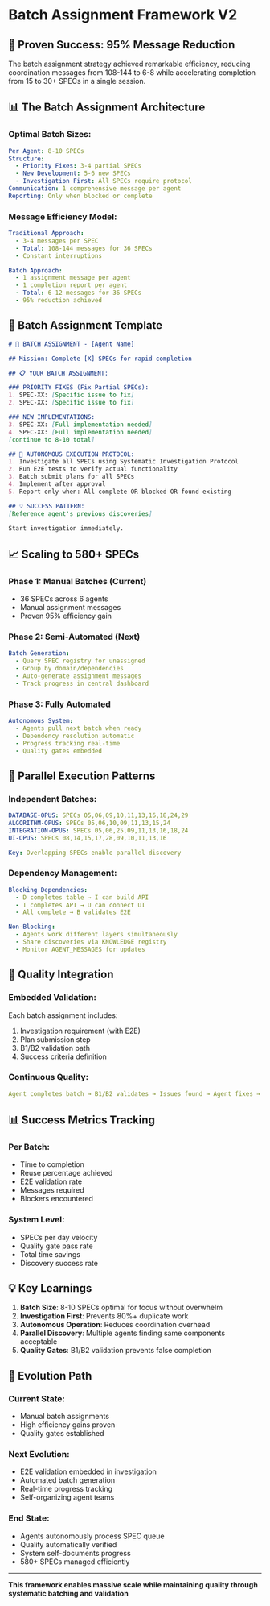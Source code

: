 # Batch Assignment Framework V2

## 🚀 **Proven Success: 95% Message Reduction**

The batch assignment strategy achieved remarkable efficiency, reducing coordination messages from 108-144 to 6-8 while accelerating completion from 15 to 30+ SPECs in a single session.

## 📊 **The Batch Assignment Architecture**

### **Optimal Batch Sizes:**
```yaml
Per Agent: 8-10 SPECs
Structure:
  - Priority Fixes: 3-4 partial SPECs
  - New Development: 5-6 new SPECs
  - Investigation First: All SPECs require protocol
Communication: 1 comprehensive message per agent
Reporting: Only when blocked or complete
```

### **Message Efficiency Model:**
```yaml
Traditional Approach:
  - 3-4 messages per SPEC
  - Total: 108-144 messages for 36 SPECs
  - Constant interruptions

Batch Approach:
  - 1 assignment message per agent
  - 1 completion report per agent
  - Total: 6-12 messages for 36 SPECs
  - 95% reduction achieved
```

## 🎯 **Batch Assignment Template**

```markdown
# 🚀 BATCH ASSIGNMENT - [Agent Name]

## Mission: Complete [X] SPECs for rapid completion

## 📋 YOUR BATCH ASSIGNMENT:

### PRIORITY FIXES (Fix Partial SPECs):
1. SPEC-XX: [Specific issue to fix]
2. SPEC-XX: [Specific issue to fix]

### NEW IMPLEMENTATIONS:
3. SPEC-XX: [Full implementation needed]
4. SPEC-XX: [Full implementation needed]
[continue to 8-10 total]

## 🔧 AUTONOMOUS EXECUTION PROTOCOL:
1. Investigate all SPECs using Systematic Investigation Protocol
2. Run E2E tests to verify actual functionality  
3. Batch submit plans for all SPECs
4. Implement after approval
5. Report only when: All complete OR blocked OR found existing

## 💡 SUCCESS PATTERN:
[Reference agent's previous discoveries]

Start investigation immediately.
```

## 📈 **Scaling to 580+ SPECs**

### **Phase 1: Manual Batches (Current)**
- 36 SPECs across 6 agents
- Manual assignment messages
- Proven 95% efficiency gain

### **Phase 2: Semi-Automated (Next)**
```yaml
Batch Generation:
  - Query SPEC registry for unassigned
  - Group by domain/dependencies
  - Auto-generate assignment messages
  - Track progress in central dashboard
```

### **Phase 3: Fully Automated**
```yaml
Autonomous System:
  - Agents pull next batch when ready
  - Dependency resolution automatic
  - Progress tracking real-time
  - Quality gates embedded
```

## 🔄 **Parallel Execution Patterns**

### **Independent Batches:**
```yaml
DATABASE-OPUS: SPECs 05,06,09,10,11,13,16,18,24,29
ALGORITHM-OPUS: SPECs 05,06,10,09,11,13,15,24
INTEGRATION-OPUS: SPECs 05,06,25,09,11,13,16,18,24
UI-OPUS: SPECs 08,14,15,17,28,09,10,11,13,16

Key: Overlapping SPECs enable parallel discovery
```

### **Dependency Management:**
```yaml
Blocking Dependencies:
  - D completes table → I can build API
  - I completes API → U can connect UI
  - All complete → B validates E2E

Non-Blocking:
  - Agents work different layers simultaneously
  - Share discoveries via KNOWLEDGE registry
  - Monitor AGENT_MESSAGES for updates
```

## 🎯 **Quality Integration**

### **Embedded Validation:**
Each batch assignment includes:
1. Investigation requirement (with E2E)
2. Plan submission step
3. B1/B2 validation path
4. Success criteria definition

### **Continuous Quality:**
```yaml
Agent completes batch → B1/B2 validates → Issues found → Agent fixes → Final approval
```

## 📊 **Success Metrics Tracking**

### **Per Batch:**
- Time to completion
- Reuse percentage achieved
- E2E validation rate
- Messages required
- Blockers encountered

### **System Level:**
- SPECs per day velocity
- Quality gate pass rate
- Total time savings
- Discovery success rate

## 💡 **Key Learnings**

1. **Batch Size**: 8-10 SPECs optimal for focus without overwhelm
2. **Investigation First**: Prevents 80%+ duplicate work
3. **Autonomous Operation**: Reduces coordination overhead
4. **Parallel Discovery**: Multiple agents finding same components acceptable
5. **Quality Gates**: B1/B2 validation prevents false completion

## 🚀 **Evolution Path**

### **Current State:**
- Manual batch assignments
- High efficiency gains proven
- Quality gates established

### **Next Evolution:**
- E2E validation embedded in investigation
- Automated batch generation
- Real-time progress tracking
- Self-organizing agent teams

### **End State:**
- Agents autonomously process SPEC queue
- Quality automatically verified
- System self-documents progress
- 580+ SPECs managed efficiently

---

**This framework enables massive scale while maintaining quality through systematic batching and validation**